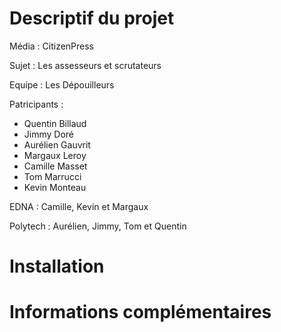 # Descriptif du projet

Média : CitizenPress

Sujet : Les assesseurs et scrutateurs

Equipe : Les Dépouilleurs

Patricipants : 
- Quentin Billaud
- Jimmy Doré
- Aurélien Gauvrit
- Margaux Leroy
- Camille Masset
- Tom Marrucci
- Kevin Monteau


EDNA : Camille, Kevin et Margaux

Polytech : Aurélien, Jimmy, Tom et Quentin 

# Installation

# Informations complémentaires